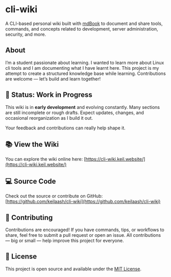 # cli-wiki

A CLI-based personal wiki built with [mdBook](https://rust-lang.github.io/mdBook/) to document and share tools, commands, and concepts related to development, server administration, security, and more.

## About

I’m a student passionate about learning. I wanted to learn more about Linux cli tools and I am documenting what I have learnt here. This project is my attempt to create a structured knowledge base while learning. Contributions are welcome — let’s build and learn together!

## 🚧 Status: Work in Progress

This wiki is in **early development** and evolving constantly. Many sections are still incomplete or rough drafts. Expect updates, changes, and occasional reorganization as I build it out.

Your feedback and contributions can really help shape it.

## 📚 View the Wiki

You can explore the wiki online here: [https://cli-wiki.keil.website/](https://cli-wiki.keil.website/)

## 💻 Source Code

Check out the source or contribute on GitHub: [https://github.com/keilaash/cli-wiki](https://github.com/keilaash/cli-wiki)

## 🤝 Contributing

Contributions are encouraged! If you have commands, tips, or workflows to share, feel free to submit a pull request or open an issue. All contributions — big or small — help improve this project for everyone.

## 📄 License

This project is open source and available under the [MIT License](LICENSE).
